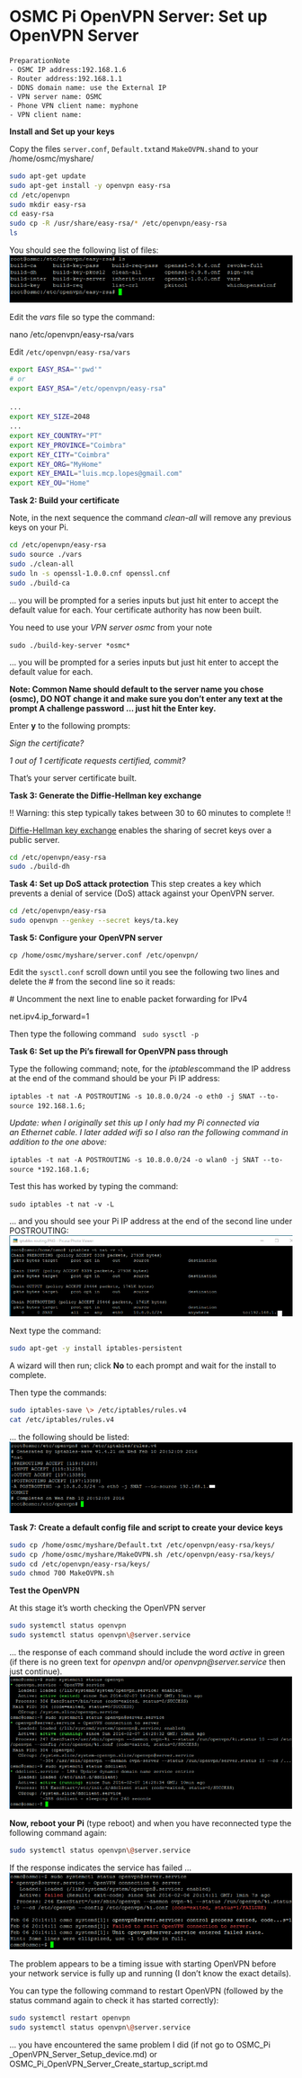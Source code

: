 
# OSMC Pi OpenVPN Server: Set up OpenVPN Server

    PreparationNote
    - OSMC IP address:192.168.1.6 
    - Router address:192.168.1.1
    - DDNS domain name: use the External IP
    - VPN server name: OSMC
    - Phone VPN client name: myphone
    - VPN client name:



**Install and Set up your keys**

Copy the files `server.conf`, `Default.txt`and `MakeOVPN.sh`and to your /home/osmc/myshare/

```bash
sudo apt-get update
sudo apt-get install -y openvpn easy-rsa
cd /etc/openvpn
sudo mkdir easy-rsa
cd easy-rsa
sudo cp -R /usr/share/easy-rsa/* /etc/openvpn/easy-rsa
ls
 ``` 
You should see the following list of files:
![easy-rsa folder](media/30a920ed6c988da139b954da27535642.png)

Edit the *vars* file so type the command:

nano /etc/openvpn/easy-rsa/vars

Edit `/etc/openvpn/easy-rsa/vars` 
```bash
export EASY_RSA="'pwd'"
# or
export EASY_RSA="/etc/openvpn/easy-rsa"

...
export KEY_SIZE=2048
...
export KEY_COUNTRY="PT"
export KEY_PROVINCE="Coimbra"
export KEY_CITY="Coimbra"
export KEY_ORG="MyHome"
export KEY_EMAIL="luis.mcp.lopes@gmail.com"
export KEY_OU="Home"
```

**Task 2: Build your certificate**

Note, in the next sequence the command *clean-all* will remove any previous keys
on your Pi.
```bash
cd /etc/openvpn/easy-rsa
sudo source ./vars
sudo ./clean-all
sudo ln -s openssl-1.0.0.cnf openssl.cnf
sudo ./build-ca
``` 
… you will be prompted for a series inputs but just hit enter to accept the default value for each. Your certificate authority has now been built.

You need to use your *VPN server osmc* from your note

`sudo ./build-key-server *osmc*`

… you will be prompted for a series inputs but just hit enter to accept the default value for each.

**Note: Common Name should default to the server name you chose (osmc), DO NOT
change it and make sure you don’t enter any text at the prompt A challenge
password … just hit the Enter key.**

Enter **y** to the following prompts:

*Sign the certificate?*

*1 out of 1 certificate requests certified, commit?*

That’s your server certificate built.

**Task 3: Generate the Diffie-Hellman key exchange**

!! Warning: this step typically takes between 30 to 60 minutes to complete !!

[Diffie-Hellman key
exchange](https://en.wikipedia.org/wiki/Diffie%E2%80%93Hellman_key_exchange) enables
the sharing of secret keys over a public server.
```bash
cd /etc/openvpn/easy-rsa
sudo ./build-dh
```
**Task 4: Set up DoS attack protection**
This step creates a key which prevents a denial of service (DoS) attack against your OpenVPN server.
```bash
cd /etc/openvpn/easy-rsa
sudo openvpn --genkey --secret keys/ta.key
```
**Task 5: Configure your OpenVPN server**
```
cp /home/osmc/myshare/server.conf /etc/openvpn/
```
Edit the `sysctl.conf` scroll down until you see the following two lines and delete the \# from the
second line so it reads:

\# Uncomment the next line to enable packet forwarding for IPv4

net.ipv4.ip_forward=1

Then type the following command ` sudo sysctl -p`

**Task 6: Set up the Pi’s firewall for OpenVPN pass through**

Type the following command; note, for the *iptables*command the IP address at the end of the command should be your Pi IP address:

`iptables -t nat -A POSTROUTING -s 10.8.0.0/24 -o eth0 -j SNAT --to-source 192.168.1.6;`

*Update: when I originally set this up I only had my Pi connected via an Ethernet cable. I later added wifi so I also ran the following command in addition to the one above:*

`iptables -t nat -A POSTROUTING -s 10.8.0.0/24 -o wlan0 -j SNAT --to-source *192.168.1.6;`

Test this has worked by typing the command:

`sudo iptables -t nat -v -L`

… and you should see your Pi IP address at the end of the second line under POSTROUTING:
![iptables routing](media/643d9eb68c88260da2bc49242464a516.png)

Next type the command:
```bash
sudo apt-get -y install iptables-persistent
```
A wizard will then run; click **No** to each prompt and wait for the install to complete.

Then type the commands:
```bash
sudo iptables-save \> /etc/iptables/rules.v4
cat /etc/iptables/rules.v4
```
… the following should be listed:
![rules_v4](media/cbf21598c6885670b281e835ba87bbb0.png)

**Task 7: Create a default config file and script to create your device keys**

```bash
sudo cp /home/osmc/myshare/Default.txt /etc/openvpn/easy-rsa/keys/
sudo cp /home/osmc/myshare/MakeOVPN.sh /etc/openvpn/easy-rsa/keys/
sudo cd /etc/openvpn/easy-rsa/keys/
sudo chmod 700 MakeOVPN.sh
```


**Test the OpenVPN**

At this stage it’s worth checking the OpenVPN server 
```bash
sudo systemctl status openvpn
sudo systemctl status openvpn\@server.service
```
… the response of each command should include the word *active* in green (if
there is no green text for *openvpn* and/or *openvpn\@server.service* then just
continue).
![opnvpn and ddclient runnng](media/a538911cc03aa914552be7998280618f.png)

**Now, reboot your Pi** (type reboot) and when you have reconnected type the
following command again:
```bash
sudo systemctl status openvpn\@server.service
```
If the response indicates the service has failed …
![openVPN service not started](media/a9f216d115fb9a1aac61702a85c17a25.png)



The problem appears to be a timing issue with starting OpenVPN before your network service is fully up and running (I don’t know the exact details).

You can type the following command to restart OpenVPN (followed by the status command again to check it has started correctly):
```bash
sudo systemctl restart openvpn
sudo systemctl status openvpn\@server.service
```
… you have encountered the same problem I did (if not go to OSMC_Pi _OpenVPN_Server_Setup_device.md) or OSMC_Pi_OpenVPN_Server_Create_startup_script.md
